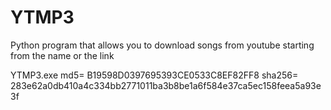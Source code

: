# YTMP3
Python program that allows you to download songs from youtube starting from the name or the link


YTMP3.exe 
md5= B19598D0397695393CE0533C8EF82FF8 
sha256= 283e62a0db410a4c334bb2771011ba3b8be1a6f584e37ca5ec158feea5a93e3f
